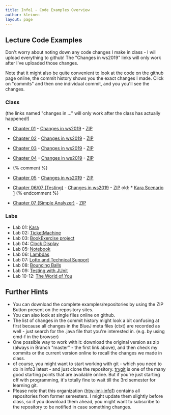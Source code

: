 ```yaml
---
title: Info1 - Code Examples Overview
author: kleinen
layout: page
---
```


## Lecture Code Examples

Don't worry about noting down any code changes I make in class - I will upload everything to github!
The "Changes in ws2019" links will only work after I've uploaded those changes.

Note that it might also be quite convenient to look at the code on the github page online,
the commit history shows you the exact changes I made. Click on "commits" and then one
individual commit, and you you'll see the changes.

### Class

(the links named "changes in ..." will only work after the class has actually happened!)

* [Chapter 01](https://github.com/htw-imi-info1/chapter01) - [Changes in ws2019](https://github.com/htw-imi-info1/chapter01/tree/ws2019) - [ZIP](https://github.com/htw-imi-info1/chapter01/archive/ws2019.zip)
* [Chapter 02](https://github.com/htw-imi-info1/chapter02) - [Changes in ws2019](https://github.com/htw-imi-info1/chapter02/tree/ws2019) - [ZIP](https://github.com/htw-imi-info1/chapter02/archive/ws2019.zip)


* [Chapter 03](https://github.com/htw-imi-info1/chapter03) - [Changes in ws2019](https://github.com/htw-imi-info1/chapter03/tree/ws2019) - [ZIP](https://github.com/htw-imi-info1/chapter03/archive/ws2019.zip)
* [Chapter 04](https://github.com/htw-imi-info1/chapter04) - [Changes in ws2019](https://github.com/htw-imi-info1/chapter04/tree/ws2019) - [ZIP](https://github.com/htw-imi-info1/chapter04/archive/ws2019.zip)

* {% comment %}
* [Chapter 05](https://github.com/htw-imi-info1/chapter05) - [Changes in ws2019](https://github.com/htw-imi-info1/chapter05/tree/ws2019) - [ZIP](https://github.com/htw-imi-info1/chapter05/archive/ws2019.zip)

* [Chapter 06/07 (Testing)](https://github.com/htw-imi-info1/chapter07_testing) - [Changes in ws2019](https://github.com/htw-imi-info1/chapter07_testing/tree/ws2019) - [ZIP](https://github.com/htw-imi-info1/chapter07_testing/archive/ws2019.zip)
old: * [Kara Scenario 1](https://github.com/htw-imi-info1/kara-scenario1)
{% endcomment %}

* [Chapter 07 (Simple Analyzer)](https://github.com/htw-imi-info1/chapter_07_simpleAnalyzer) - [ZIP](https://github.com/htw-imi-info1/chapter_07_simpleAnalyzer/archive/ws2019.zip)

### Labs

* Lab 01: [Kara](https://github.com/htw-imi-info1/exercise01-kara)
* Lab 02: [TicketMachine](https://github.com/htw-imi-info1/exercise02)
* Lab 03: [BookExercise project](https://github.com/htw-imi-info1/exercise03)
* Lab 04: [Clock Display](https://github.com/htw-imi-info1/exercise04)
* Lab 05: [Notebook](https://github.com/htw-imi-info1/exercise05)
* Lab 06: [Lambdas](https://github.com/htw-imi-info1/exercise06)
* Lab 07: [Lotto and Technical Support](https://github.com/htw-imi-info1/exercise07)
* Lab 08: [Bouncing Balls](https://github.com/htw-imi-info1/exercise08)
* Lab 09: [Testing with JUnit](https://github.com/htw-imi-info1/chapter09_testing)
* Lab 10-12: [The World of You](https://github.com/htw-imi-info1/exercise10)


## Further Hints
* You can download the complete examples/repositories by using the ZIP Button present on the repository sites.
* You can also look at single files online on github.
* The list of changes in the commit history might look a bit confusing at first because all changes in the BlueJ meta files (ctxt) are recorded as well - just search for the .java file that you're interested in. (e.g. by using cmd-f in the browser)
* One possible way to work with it: download the original version as zip (always in Branch "master" - the first link above), and then check my commits or the current version online to recall the changes we made in class.
* of course, you might want to start working with git - which you need to do in info3 latest - and just clone the repository. [trygit](https://try.github.io/levels/1/challenges/1) is one of the many good starting points that are available online.
But if you're just starting off with programming, it's totally fine to wait till the 3rd semester for learning git.
* Please note that this organization ([htw-imi-info1](https://github.com/htw-imi-info1)) contains all repositories from former semesters. I might update them slightly before class, so if you download them ahead, you might want to subscribe to the repository to be notified in case something changes.
